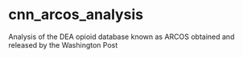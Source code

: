 # cnn_arcos_analysis
Analysis of the DEA opioid database known as ARCOS obtained and released by the Washington Post
